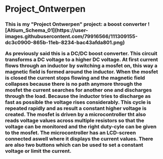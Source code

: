 # Project_Ontwerpen
<h3> This is my "Project Ontwerpen" project: a boost converter 
![Altium_Schema_01](https://user-images.githubusercontent.com/79916566/111309155-dc3c0900-865b-11eb-8234-bac43afda801.png)

As previously said this is a DC/DC boost converter. This circuit transforms a DC voltage to a higher DC voltage. At first current flows through an inductor by switching a mosfet on, this way a magnetic field is formed around the inductor. When the mosfet is closed the current stops flowing and the magnetic field collapses because there is no path anymore through the mosfet the current searches for another one and discharges through the load. Because the inductor tries to discharge as fast as possible the voltage rises considerably. This cycle is repeated rapidly and as result a constant higher voltage is created. The mosfet is driven by a microcontroller tht also reads voltage values across multiple resistors so that the voltage can be monitored and the right duty-cyle can be given to the mosfet. The microcontroller has an LCD-screen connected aswell where it displays the current values. There are also two buttons which can be used to set a constant voltage or limit the current.
